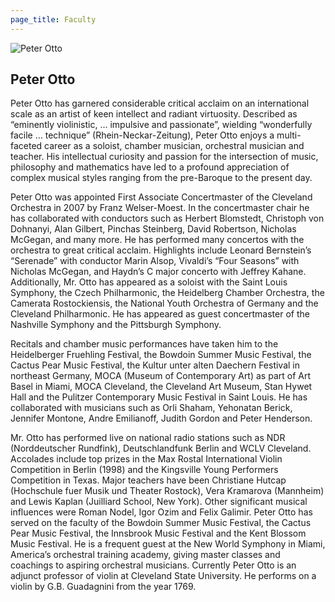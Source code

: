 ```yaml
---
page_title: Faculty
---
```


![Peter Otto](/img/peter-otto.jpg)

## Peter Otto

Peter Otto has garnered considerable critical acclaim on an international scale as an artist of keen intellect and radiant virtuosity. Described as “eminently violinistic, … impulsive and passionate”, wielding “wonderfully facile … technique” (Rhein-Neckar-Zeitung), Peter Otto enjoys a multi-faceted career as a soloist, chamber musician, orchestral musician and teacher. His intellectual curiosity and passion for the intersection of music, philosophy and mathematics have led to a profound appreciation of complex musical styles ranging from the pre-Baroque to the present day.
 
Peter Otto was appointed First Associate Concertmaster of the Cleveland Orchestra in 2007 by Franz Welser-Moest. In the concertmaster chair he has collaborated with conductors such as Herbert Blomstedt, Christoph von Dohnanyi, Alan Gilbert, Pinchas Steinberg, David Robertson, Nicholas McGegan, and many more. He has performed many concertos with the orchestra to great critical acclaim. Highlights include Leonard Bernstein’s “Serenade” with conductor Marin Alsop, Vivaldi’s “Four Seasons” with Nicholas McGegan, and Haydn’s C major concerto with Jeffrey Kahane. Additionally, Mr. Otto has appeared as a soloist with the Saint Louis Symphony, the Czech Philharmonic, the Heidelberg Chamber Orchestra, the Camerata Rostockiensis, the National Youth Orchestra of Germany and the Cleveland Philharmonic. He has appeared as guest concertmaster of the Nashville Symphony and the Pittsburgh Symphony.
 
Recitals and chamber music performances have taken him to the Heidelberger Fruehling Festival, the Bowdoin Summer Music Festival, the Cactus Pear Music Festival, the Kultur unter alten Daechern Festival in northeast Germany, MOCA (Museum of Contemporary Art) as part of Art Basel in Miami, MOCA Cleveland, the Cleveland Art Museum, Stan Hywet Hall and the Pulitzer Contemporary Music Festival in Saint Louis. He has collaborated with musicians such as Orli Shaham, Yehonatan Berick, Jennifer Montone, Andre Emilianoff, Judith Gordon and Peter Henderson.
 
Mr. Otto has performed live on national radio stations such as NDR (Norddeutscher Rundfink), Deutschlandfunk Berlin and WCLV Cleveland. Accolades include top prizes in the Max Rostal International Violin Competition in Berlin (1998) and the Kingsville Young Performers Competition in Texas. Major teachers have been Christiane Hutcap (Hochschule fuer Musik und Theater Rostock), Vera Kramarova (Mannheim) and Lewis Kaplan (Juilliard School, New York). Other significant musical influences were Roman Nodel, Igor Ozim and Felix Galimir.
Peter Otto has served on the faculty of the Bowdoin Summer Music Festival, the Cactus Pear Music Festival, the Innsbrook Music Festival and the Kent Blossom Music Festival. He is a frequent guest at the New World Symphony in Miami, America’s orchestral training academy, giving master classes and coachings to aspiring orchestral musicians. Currently Peter Otto is an adjunct professor of violin at Cleveland State University.
He performs on a violin by G.B. Guadagnini from the year 1769.
